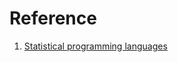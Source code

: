 # Reference

1. [Statistical programming languages](https://www.refsmmat.com/notebooks/stats-langs.html)

